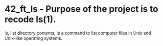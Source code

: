 # 42_ft_ls - Purpose of the project is to recode ls(1).

ls, list directory contents, is a command to list computer files in Unix and Unix-like operating systems.


